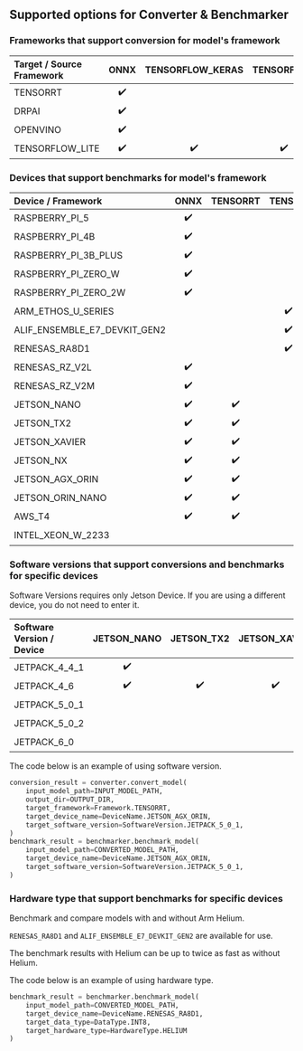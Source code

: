 ## Supported options for Converter & Benchmarker

### Frameworks that support conversion for model's framework

| Target / Source Framework | ONNX | TENSORFLOW_KERAS | TENSORFLOW |
|:--------------------------|:----:|:----------------:|:----------:|
| TENSORRT                  |  ✔️  |                  |            |
| DRPAI                     |  ✔️  |                  |            |
| OPENVINO                  |  ✔️  |                  |            |
| TENSORFLOW_LITE           |  ✔️  |        ✔️        |     ✔️     |

### Devices that support benchmarks for model's framework

| Device / Framework           | ONNX | TENSORRT | TENSORFLOW_LITE | DRPAI | OPENVINO |
|:-----------------------------|:----:|:--------:|:---------------:|:-----:|:--------:|
| RASPBERRY_PI_5               |  ✔️  |          |       ✔️        |       |          |
| RASPBERRY_PI_4B              |  ✔️  |          |       ✔️        |       |          |
| RASPBERRY_PI_3B_PLUS         |  ✔️  |          |       ✔️        |       |          |
| RASPBERRY_PI_ZERO_W          |  ✔️  |          |       ✔️        |       |          |
| RASPBERRY_PI_ZERO_2W         |  ✔️  |          |       ✔️        |       |          |
| ARM_ETHOS_U_SERIES           |      |          |  ✔️(only INT8)  |       |          |
| ALIF_ENSEMBLE_E7_DEVKIT_GEN2 |      |          |  ✔️(only INT8)  |       |          |
| RENESAS_RA8D1                |      |          |  ✔️(only INT8)  |       |          |
| RENESAS_RZ_V2L               |  ✔️  |          |                 |  ✔️   |          |
| RENESAS_RZ_V2M               |  ✔️  |          |                 |  ✔️   |          |
| JETSON_NANO                  |  ✔️  |    ✔️    |                 |       |          |
| JETSON_TX2                   |  ✔️  |    ✔️    |                 |       |          |
| JETSON_XAVIER                |  ✔️  |    ✔️    |                 |       |          |
| JETSON_NX                    |  ✔️  |    ✔️    |                 |       |          |
| JETSON_AGX_ORIN              |  ✔️  |    ✔️    |                 |       |          |
| JETSON_ORIN_NANO             |  ✔️  |    ✔️    |                 |       |          |
| AWS_T4                       |  ✔️  |    ✔️    |                 |       |          |
| INTEL_XEON_W_2233            |      |          |                 |       |    ✔️    |

### Software versions that support conversions and benchmarks for specific devices 

Software Versions requires only Jetson Device. If you are using a different device, you do not need to enter it.

| Software Version / Device | JETSON_NANO | JETSON_TX2 | JETSON_XAVIER | JETSON_NX | JETSON_AGX_ORIN | JETSON_ORIN_NANO |
|:--------------------------|:-----------:|:----------:|:-------------:|:---------:|:---------------:|:----------------:|
| JETPACK_4_4_1             |     ✔️      |            |               |           |                 |                  |
| JETPACK_4_6               |     ✔️      |     ✔️     |      ✔️       |    ✔️     |                 |                  |
| JETPACK_5_0_1             |             |            |               |           |       ✔️        |                  |
| JETPACK_5_0_2             |             |            |               |    ✔️     |                 |                  |
| JETPACK_6_0               |             |            |               |           |                 |        ✔️        |

The code below is an example of using software version.

```python
conversion_result = converter.convert_model(
    input_model_path=INPUT_MODEL_PATH,
    output_dir=OUTPUT_DIR,
    target_framework=Framework.TENSORRT,
    target_device_name=DeviceName.JETSON_AGX_ORIN,
    target_software_version=SoftwareVersion.JETPACK_5_0_1,
)
benchmark_result = benchmarker.benchmark_model(
    input_model_path=CONVERTED_MODEL_PATH,
    target_device_name=DeviceName.JETSON_AGX_ORIN,
    target_software_version=SoftwareVersion.JETPACK_5_0_1,
)
```

### Hardware type that support benchmarks for specific devices

Benchmark and compare models with and without Arm Helium.

`RENESAS_RA8D1` and `ALIF_ENSEMBLE_E7_DEVKIT_GEN2` are available for use.

The benchmark results with Helium can be up to twice as fast as without Helium.

The code below is an example of using hardware type.

```python
benchmark_result = benchmarker.benchmark_model(
    input_model_path=CONVERTED_MODEL_PATH,
    target_device_name=DeviceName.RENESAS_RA8D1,
    target_data_type=DataType.INT8,
    target_hardware_type=HardwareType.HELIUM
)
```